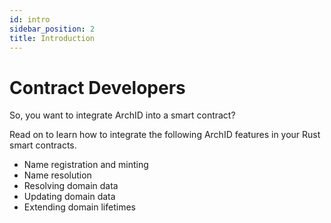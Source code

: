 ```yaml
---
id: intro
sidebar_position: 2
title: Introduction
---
```


# Contract Developers

So, you want to integrate ArchID into a smart contract? 

Read on to learn how to integrate the following ArchID features in your Rust smart contracts.

- Name registration and minting
- Name resolution
- Resolving domain data
- Updating domain data
- Extending domain lifetimes 